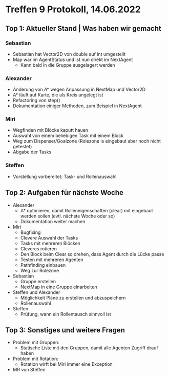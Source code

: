 # Treffen 9 Protokoll, 14.06.2022

## Top 1: Aktueller Stand | Was haben wir gemacht

### Sebastian
- Sebastian hat Vector2D von double auf int umgestellt
- Map war im AgentStatus und ist nun direkt im NextAgent
    - Kann bald in die Gruppe ausgelagert werden


### Alexander
- Änderung von A* wegen Anpassung in NextMap und Vector2D
- A* läuft auf Karte, die als Kreis angelegt ist
- Refactoring von step()
- Dokumentation einiger Methoden, zum Beispiel in NextAgent


### Miri
- Wegfinden mit Blöcke kaputt hauen
- Auswahl von einem beliebigen Task mit einem Block
- Weg zum Dispenser/Goalzone (Rolezone is eingebaut aber noch nicht getestet)
- Abgabe der Tasks


### Steffen
- Vorstellung vorbereitet: Task- und Rollenauswahl


## Top 2: Aufgaben für nächste Woche
- Alexander
    - A* optimieren, damit Rolleneigenschaften (clear) mit eingebaut werden sollen (evtl. nächste Woche oder so)
    - Dokumentation weiter machen
- Miri
    - Bugfixing
    - Clevere Auswahl der Tasks
    - Tasks mit mehreren Blöcken
    - Cleveres rotieren
    - Den Block beim Clear so drehen, dass Agent durch die Lücke passe
    - Testen mit mehreren Agenten
    - Pathfinding einbauen 
    - Weg zur Rolezone
- Sebastian
    - Gruppe erstellen
    - NextMap in eine Gruppe einarbeiten
- Steffen und Alexander
    - Möglichkeit Pläne zu erstellen und abzuspeichern
    - Rollenauswahl
- Steffen
    - Prüfung, wann ein Rollentausch sinnvoll ist
 

## Top 3: Sonstiges und weitere Fragen
- Problem mit Gruppen:
    - Statische Liste mit den Gruppen, damit alle Agenten Zugriff drauf haben
- Problem mit Rotation:
    - Rotation wirft bei Miri immer eine Exception
- MR von Steffen
